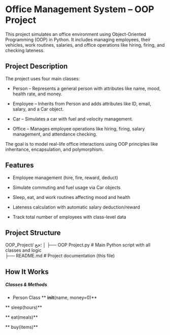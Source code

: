 # Office Management System – OOP Project

This project simulates an office environment using Object-Oriented Programming (OOP) in Python. It includes managing employees, their vehicles, work routines, salaries, and office operations like hiring, firing, and checking lateness.

## Project Description

The project uses four main classes:

  - Person – Represents a general person with attributes like name, mood, health rate, and money.

  - Employee – Inherits from Person and adds attributes like ID, email, salary, and a Car object.

  - Car – Simulates a car with fuel and velocity management.

  - Office – Manages employee operations like hiring, firing, salary management, and attendance checking.

The goal is to model real-life office interactions using OOP principles like inheritance, encapsulation, and polymorphism.

## Features

 - Employee management (hire, fire, reward, deduct)

 - Simulate commuting and fuel usage via Car objects

 - Sleep, eat, and work routines affecting mood and health

 - Lateness calculation with automatic salary deduction/reward

 - Track total number of employees with class-level data

## Project Structure

OOP_Project/
   ؛حح
   │
   ├── OOP Project.py        # Main Python script with all classes and logic  
   ├── README.md             # Project documentation (this file)


## How It Works
  ##### Classes & Methods

  - Person Class
   ** __init__(name, money=0)**

   ** sleep(hours)**

   ** eat(meals)**

   ** buy(items)**

